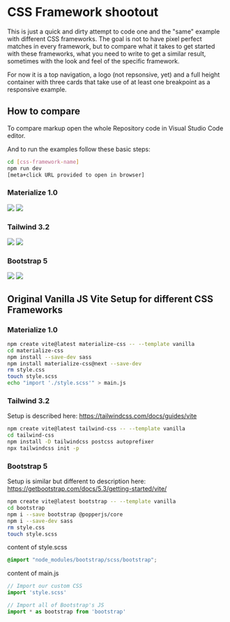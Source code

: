 # CSS Framework shootout

This is just a quick and dirty attempt to code one and the "same" example with different CSS frameworks.
The goal is not to have pixel perfect matches in every framework, but to compare what it takes to get started with these frameworks, what you need to write to get a similar result, sometimes with the look and feel of the specific framework.

For now it is a top navigation, a logo (not repsonsive, yet) and a full height container with three cards that take use of at least one breakpoint as a responsive example.

## How to compare

To compare markup open the whole Repository code in Visual Studio Code editor.

And to run the examples follow these basic steps:

```bash
cd [css-framework-name]
npm run dev
[meta+click URL provided to open in browser]
```

### Materialize 1.0
![](screenshots/materialize-css-01.JPG|width=360px)
![](screenshots/materialize-css-02.JPG|width=180px)

### Tailwind 3.2
![](screenshots/tailwind-css-01.JPG|width=360px)
![](screenshots/tailwind-css-02.JPG|width=180px)

### Bootstrap 5
![](screenshots/bootstrap-01.JPG|width=360px)
![](screenshots/bootstrap-02.JPG|width=180px)


## Original Vanilla JS Vite Setup for different CSS Frameworks

### Materialize 1.0

```bash
npm create vite@latest materialize-css -- --template vanilla
cd materialize-css
npm install --save-dev sass
npm install materialize-css@next --save-dev
rm style.css
touch style.scss
echo "import './style.scss'" > main.js
```

### Tailwind 3.2

Setup is described here: https://tailwindcss.com/docs/guides/vite

```bash
npm create vite@latest tailwind-css -- --template vanilla
cd tailwind-css
npm install -D tailwindcss postcss autoprefixer
npx tailwindcss init -p
```

### Bootstrap 5

Setup is similar but different to description here: https://getbootstrap.com/docs/5.3/getting-started/vite/

```bash
npm create vite@latest bootstrap -- --template vanilla
cd bootstrap
npm i --save bootstrap @popperjs/core
npm i --save-dev sass
rm style.css
touch style.scss
```

content of style.scss

```scss
@import "node_modules/bootstrap/scss/bootstrap";
```

content of main.js

```js
// Import our custom CSS
import 'style.scss'

// Import all of Bootstrap's JS
import * as bootstrap from 'bootstrap'
```
